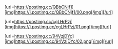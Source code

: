 [url=https://postimg.cc/QBbCNjf1][img]https://i.postimg.cc/QBbCNjf1/00.png[/img][/url]

[url=https://postimg.cc/cgLHrPzj][img]https://i.postimg.cc/cgLHrPzj/01.png[/img][/url]

[url=https://postimg.cc/94VzjDYc][img]https://i.postimg.cc/94VzjDYc/02.png[/img][/url]

